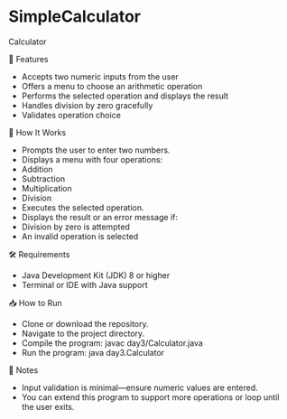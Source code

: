 # SimpleCalculator
Calculator

🚀 Features
- Accepts two numeric inputs from the user
- Offers a menu to choose an arithmetic operation
- Performs the selected operation and displays the result
- Handles division by zero gracefully
- Validates operation choice
  
🧠 How It Works
- Prompts the user to enter two numbers.
- Displays a menu with four operations:
- Addition
- Subtraction
- Multiplication
- Division
- Executes the selected operation.
- Displays the result or an error message if:
- Division by zero is attempted
- An invalid operation is selected
  
🛠 Requirements
- Java Development Kit (JDK) 8 or higher
- Terminal or IDE with Java support
  
📥 How to Run
- Clone or download the repository.
- Navigate to the project directory.
- Compile the program:
javac day3/Calculator.java
- Run the program:
java day3.Calculator


📝 Notes
- Input validation is minimal—ensure numeric values are entered.
- You can extend this program to support more operations or loop until the user exits.
